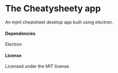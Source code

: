 # The Cheatysheety app

An mjml cheatsheet desktop app built using electron.

#### Dependencies

Electron

#### License

Licensed under the MIT license.
